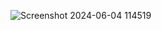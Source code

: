 ![Screenshot 2024-06-04 114519](https://github.com/VAISH-16/Mentor/assets/85919888/37bbb58c-4c7b-41bd-8028-beae00763c1d)
